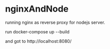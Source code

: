 # nginxAndNode
running nginx as reverse proxy for nodejs server.

run docker-compose up --build

and got to http://localhost:8080/
